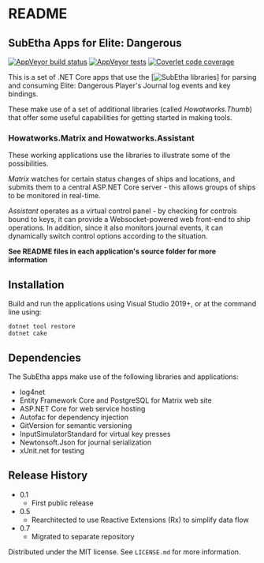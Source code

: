 # README #

## SubEtha Apps for Elite: Dangerous

[![AppVeyor build status](https://img.shields.io/appveyor/ci/johnnysaucepn/subetha.apps/master)](https://ci.appveyor.com/project/johnnysaucepn/subetha.apps/branch/master)
[![AppVeyor tests](https://img.shields.io/appveyor/tests/johnnysaucepn/subetha.apps/master)](https://ci.appveyor.com/project/johnnysaucepn/subetha.apps/build/tests?branch=master)
[![Coverlet code coverage](https://img.shields.io/codecov/c/github/johnnysaucepn/SubEtha.Apps/master)](https://codecov.io/gh/johnnysaucepn/SubEtha.Apps)

This is a set of .NET Core apps that use the [![SubEtha libraries](https://github.com/johnnysaucepn/SubEtha)] for parsing and consuming Elite: Dangerous Player's Journal log events and key bindings.

These make use of a set of additional libraries (called *Howatworks.Thumb*) that offer some useful capabilities for getting started in making tools.

### Howatworks.Matrix and Howatworks.Assistant

These working applications use the libraries to illustrate some of the possibilities.

*Matrix* watches for certain status changes of ships and locations, and submits them to a central ASP.NET Core server - this allows groups of ships to be monitored in real-time.

*Assistant* operates as a virtual control panel - by checking for controls bound to keys, it can provide a Websocket-powered web front-end to ship operations. In addition, since it also monitors journal events, it can dynamically switch control options according to the situation.

**See README files in each application's source folder for more information**

## Installation

Build and run the applications using Visual Studio 2019+, or at the command line using:
```
dotnet tool restore
dotnet cake
```

## Dependencies

The SubEtha apps make use of the following libraries and applications:
* log4net
* Entity Framework Core and PostgreSQL for Matrix web site
* ASP.NET Core for web service hosting
* Autofac for dependency injection
* GitVersion for semantic versioning
* InputSimulatorStandard for virtual key presses
* Newtonsoft.Json for journal serialization
* xUnit.net for testing

## Release History

* 0.1
  * First public release
* 0.5
  * Rearchitected to use Reactive Extensions (Rx) to simplify data flow
* 0.7
  * Migrated to separate repository
  
Distributed under the MIT license. See ``LICENSE.md`` for more information.
